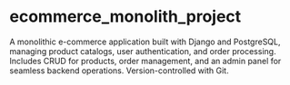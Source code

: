 # ecommerce_monolith_project
A monolithic e-commerce application built with Django and PostgreSQL, managing product catalogs, user authentication, and order processing. Includes CRUD for products, order management, and an admin panel for seamless backend operations. Version-controlled with Git.
